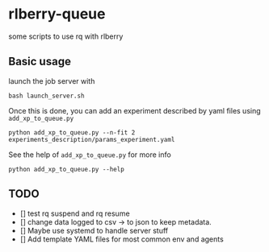 # rlberry-queue
some scripts to use rq with rlberry

## Basic usage

launch the job server with

    bash launch_server.sh

Once this is done, you can add an experiment described by yaml files using `add_xp_to_queue.py`

    python add_xp_to_queue.py --n-fit 2 experiments_description/params_experiment.yaml


See the help of `add_xp_to_queue.py` for more info

    python add_xp_to_queue.py --help


## TODO

- [] test rq suspend and rq resume
- [] change data logged to csv -> to json to keep metadata.
- [] Maybe use systemd to handle server stuff
- [] Add template YAML files for most common env and agents